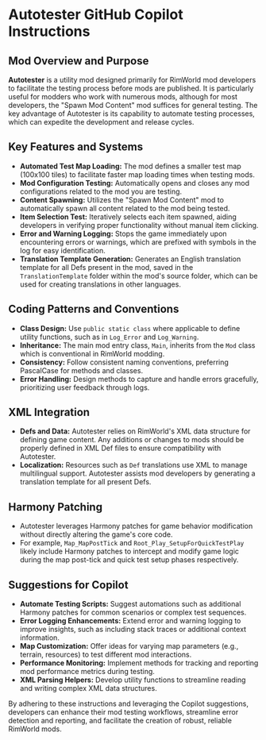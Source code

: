 # Autotester GitHub Copilot Instructions

## Mod Overview and Purpose
**Autotester** is a utility mod designed primarily for RimWorld mod developers to facilitate the testing process before mods are published. It is particularly useful for modders who work with numerous mods, although for most developers, the "Spawn Mod Content" mod suffices for general testing. The key advantage of Autotester is its capability to automate testing processes, which can expedite the development and release cycles.

## Key Features and Systems
- **Automated Test Map Loading:** The mod defines a smaller test map (100x100 tiles) to facilitate faster map loading times when testing mods.
- **Mod Configuration Testing:** Automatically opens and closes any mod configurations related to the mod you are testing.
- **Content Spawning:** Utilizes the "Spawn Mod Content" mod to automatically spawn all content related to the mod being tested.
- **Item Selection Test:** Iteratively selects each item spawned, aiding developers in verifying proper functionality without manual item clicking.
- **Error and Warning Logging:** Stops the game immediately upon encountering errors or warnings, which are prefixed with symbols in the log for easy identification.
- **Translation Template Generation:** Generates an English translation template for all Defs present in the mod, saved in the `TranslationTemplate` folder within the mod's source folder, which can be used for creating translations in other languages.

## Coding Patterns and Conventions
- **Class Design:** Use `public static class` where applicable to define utility functions, such as in `Log_Error` and `Log_Warning`.
- **Inheritance:** The main mod entry class, `Main`, inherits from the `Mod` class which is conventional in RimWorld modding.
- **Consistency:** Follow consistent naming conventions, preferring PascalCase for methods and classes.
- **Error Handling:** Design methods to capture and handle errors gracefully, prioritizing user feedback through logs.

## XML Integration
- **Defs and Data:** Autotester relies on RimWorld's XML data structure for defining game content. Any additions or changes to mods should be properly defined in XML Def files to ensure compatibility with Autotester.
- **Localization:** Resources such as `Def` translations use XML to manage multilingual support. Autotester assists mod developers by generating a translation template for all present Defs.

## Harmony Patching
- Autotester leverages Harmony patches for game behavior modification without directly altering the game's core code.
- For example, `Map_MapPostTick` and `Root_Play_SetupForQuickTestPlay` likely include Harmony patches to intercept and modify game logic during the map post-tick and quick test setup phases respectively.

## Suggestions for Copilot
- **Automate Testing Scripts:** Suggest automations such as additional Harmony patches for common scenarios or complex test sequences.
- **Error Logging Enhancements:** Extend error and warning logging to improve insights, such as including stack traces or additional context information.
- **Map Customization:** Offer ideas for varying map parameters (e.g., terrain, resources) to test different mod interactions.
- **Performance Monitoring:** Implement methods for tracking and reporting mod performance metrics during testing.
- **XML Parsing Helpers:** Develop utility functions to streamline reading and writing complex XML data structures.

By adhering to these instructions and leveraging the Copilot suggestions, developers can enhance their mod testing workflows, streamline error detection and reporting, and facilitate the creation of robust, reliable RimWorld mods.
